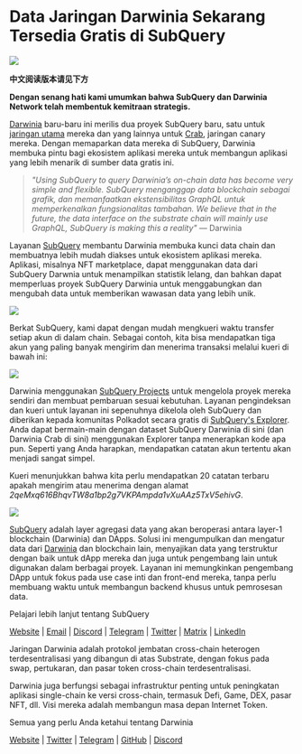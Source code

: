 # Data Jaringan Darwinia Sekarang Tersedia Gratis di SubQuery

![](https://miro.medium.com/max/1400/0*7_sagAfI_wTKePuH)

**中文阅读版本请见下方**

**Dengan senang hati kami umumkan bahwa SubQuery dan Darwinia Network telah membentuk kemitraan strategis.**

[Darwinia](https://darwinia.network/) baru-baru ini merilis dua proyek SubQuery baru, satu untuk [jaringan utama](https://explorer.subquery.network/subquery/darwinia-network/darwinia) mereka dan yang lainnya untuk [Crab](https://explorer.subquery.network/subquery/darwinia-network/crab), jaringan canary mereka. Dengan memaparkan data mereka di SubQuery, Darwinia membuka pintu bagi ekosistem aplikasi mereka untuk membangun aplikasi yang lebih menarik di sumber data gratis ini.

> _"Using SubQuery to query Darwinia’s on-chain data has become very simple and flexible. SubQuery menganggap data blockchain sebagai grafik, dan memanfaatkan ekstensibilitas GraphQL untuk memperkenalkan fungsionalitas tambahan. We believe that in the future, the data interface on the substrate chain will mainly use GraphQL, SubQuery is making this a reality"_ — Darwinia

Layanan [SubQuery](https://subquery.network/) membantu Darwinia membuka kunci data chain dan membuatnya lebih mudah diakses untuk ekosistem aplikasi mereka. Aplikasi, misalnya NFT marketplace, dapat menggunakan data dari SubQuery Darwnia untuk menampilkan statistik lelang, dan bahkan dapat memperluas proyek SubQuery Darwinia untuk menggabungkan dan mengubah data untuk memberikan wawasan data yang lebih unik.

![](https://miro.medium.com/max/1400/0*n2sGrQWOkIFXxMnq)

Berkat SubQuery, kami dapat dengan mudah mengkueri waktu transfer setiap akun di dalam chain. Sebagai contoh, kita bisa mendapatkan tiga akun yang paling banyak mengirim dan menerima transaksi melalui kueri di bawah ini:

![](https://miro.medium.com/max/1400/0*gfS6ksjUL9fR9XA7)

Darwinia menggunakan [SubQuery Projects](https://project.subquery.network/) untuk mengelola proyek mereka sendiri dan membuat pembaruan sesuai kebutuhan. Layanan pengindeksan dan kueri untuk layanan ini sepenuhnya dikelola oleh SubQuery dan diberikan kepada komunitas Polkadot secara gratis di [SubQuery's Explorer](https://explorer.subquery.network/). Anda dapat bermain-main dengan dataset SubQuery Darwinia di sini (dan Darwinia Crab di sini) menggunakan Explorer tanpa menerapkan kode apa pun. Seperti yang Anda harapkan, mendapatkan catatan akun tertentu akan menjadi sangat simpel.

Kueri menunjukkan bahwa kita perlu mendapatkan 20 catatan terbaru apakah mengirim atau menerima dengan alamat _2qeMxq616BhqvTW8a1bp2g7VKPAmpda1vXuAAz5TxV5ehivG_.

![](https://miro.medium.com/max/1400/0*z-9giNk4RnhxliYy)

[SubQuery](https://subquery.network/) adalah layer agregasi data yang akan beroperasi antara layer-1 blockchain (Darwinia) dan DApps. Solusi ini mengumpulkan dan mengatur data dari [Darwinia](https://darwinia.network/) dan blockchain lain, menyajikan data yang terstruktur dengan baik untuk dApp mereka dan juga untuk pengembang lain untuk digunakan dalam berbagai proyek. Layanan ini memungkinkan pengembang DApp untuk fokus pada use case inti dan front-end mereka, tanpa perlu membuang waktu untuk membangun backend khusus untuk pemrosesan data.

Pelajari lebih lanjut tentang SubQuery

[Website](https://subquery.network/) | [Email](mailto:hello@subquery.network) | [Discord](https://discord.com/invite/78zg8aBSMG) | [Telegram](https://t.me/subquerynetwork) | [Twitter](https://twitter.com/subquerynetwork) | [Matrix](https://matrix.to/#/#subquery:matrix.org) | [LinkedIn](https://www.linkedin.com/company/subquery)

Jaringan Darwinia adalah protokol jembatan cross-chain heterogen terdesentralisasi yang dibangun di atas Substrate, dengan fokus pada swap, pertukaran, dan pasar token cross-chain terdesentralisasi.

Darwinia juga berfungsi sebagai infrastruktur penting untuk peningkatan aplikasi single-chain ke versi cross-chain, termasuk Defi, Game, DEX, pasar NFT, dll. Visi mereka adalah membangun masa depan Internet Token.

Semua yang perlu Anda ketahui tentang Darwinia

[Website](https://darwinia.network/) | [Twitter](https://twitter.com/DarwiniaNetwork) | [Telegram](https://t.me/DarwiniaNetwork) | [GitHub](https://github.com/darwinia-network) | [Discord](https://discord.gg/KMZVeyM)
